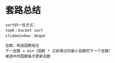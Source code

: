 套路总结
=====
    sort的一些方式：
    topK：bucket sort
    slidewindow：deque
    
    丑数，构造因数组合
    下一丑数 = min（因数 * 之前乘过的最小丑数的下一个丑数）
    被选中的因数每次更新丑数
